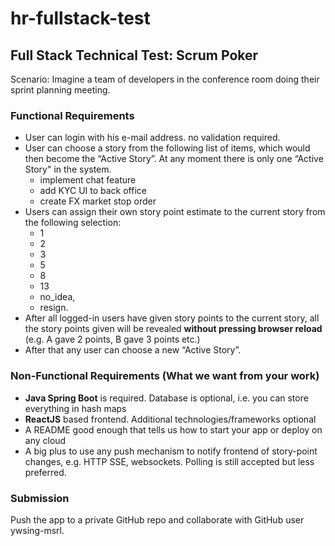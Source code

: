# hr-fullstack-test

## Full Stack Technical Test: Scrum Poker


Scenario: Imagine a team of developers in the conference room doing their sprint planning meeting.

### Functional Requirements

-	User can login with his e-mail address. no validation required.
-	User can choose a story from the following list of items, which would then become the “Active Story”. At any moment there is only one “Active Story" in the system.
    * implement chat feature
    * add KYC UI to back office
    * create FX market stop order
-	Users can assign their own story point estimate to the current story from the following selection:
    * 1
    * 2
    * 3
    * 5
    * 8
    * 13
    * no_idea,
    * resign.
-	After all logged-in users have given story points to the current story, all the story points given will be revealed **without pressing browser reload** (e.g. A gave 2 points, B gave 3 points etc.) 
-	After that any user can choose a new “Active Story”.

### Non-Functional Requirements (What we want from your work)

-	**Java Spring Boot** is required. Database is optional, i.e. you can store everything in hash maps
-	**ReactJS** based frontend. Additional technologies/frameworks optional
-	A README good enough that tells us how to start your app or deploy on any cloud
-	A big plus to use any push mechanism to notify frontend of story-point changes, e.g. HTTP SSE, websockets. Polling is still accepted but less preferred.


### Submission ###

Push the app to a private GitHub repo and collaborate with GitHub user ywsing-msrl.
